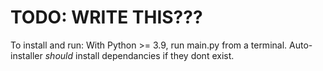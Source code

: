 # TODO: WRITE THIS??? 

To install and run: 
With Python >= 3.9, run main.py from a terminal. 
Auto-installer *should* install dependancies if they dont exist. 